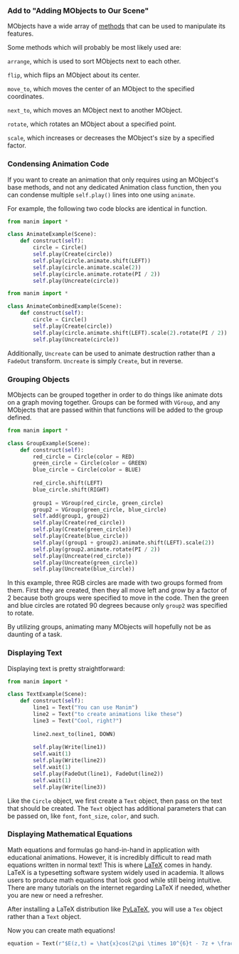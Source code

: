 ### Add to "Adding MObjects to Our Scene"

MObjects have a wide array of [methods](https://docs.manim.community/en/stable/reference/manim.mobject.mobject.Mobject.html#) that can be used to manipulate its features. 

Some methods which will probably be most likely used are:

`arrange`, which is used to sort MObjects next to each other.

`flip`, which flips an MObject about its center.

`move_to`, which moves the center of an MObject to the specified coordinates.

`next_to`, which moves an MObject next to another MObject.

`rotate`, which rotates an MObject about a specified point.

`scale`, which increases or decreases the MObject's size by a specified factor.


### Condensing Animation Code

If you want to create an animation that only requires using an MObject's base methods, and not any dedicated Animation class function,
then you can condense multiple `self.play()` lines into one using `animate`.

For example, the following two code blocks are identical in function.

```Python
from manim import *

class AnimateExample(Scene):
    def construct(self):
        circle = Circle()
        self.play(Create(circle))
        self.play(circle.animate.shift(LEFT))
        self.play(circle.animate.scale(2))
        self.play(circle.animate.rotate(PI / 2))
        self.play(Uncreate(circle))
```

```Python
from manim import *

class AnimateCombinedExample(Scene):
    def construct(self):
        circle = Circle()
        self.play(Create(circle))
        self.play(circle.animate.shift(LEFT).scale(2).rotate(PI / 2))
        self.play(Uncreate(circle))
```

Additionally, `Uncreate` can be used to animate destruction rather than a `FadeOut` transform. `Uncreate` is simply `Create`, but in reverse.


### Grouping Objects

MObjects can be grouped together in order to do things like animate dots on a graph moving together. 
Groups can be formed with `VGroup`, and any MObjects that are passed within that functions will be added to the group defined. 


```Python
from manim import *

class GroupExample(Scene):
    def construct(self):
        red_circle = Circle(color = RED)
        green_circle = Circle(color = GREEN)
        blue_circle = Circle(color = BLUE)
        
        red_circle.shift(LEFT)
        blue_circle.shift(RIGHT)
        
        group1 = VGroup(red_circle, green_circle)
        group2 = VGroup(green_circle, blue_circle)
        self.add(group1, group2)
        self.play(Create(red_circle))
        self.play(Create(green_circle))
        self.play(Create(blue_circle))
        self.play((group1 + group2).animate.shift(LEFT).scale(2))
        self.play(group2.animate.rotate(PI / 2))
        self.play(Uncreate(red_circle))
        self.play(Uncreate(green_circle))
        self.play(Uncreate(blue_circle))
```

In this example, three RGB circles are made with two groups formed from them. First they are created, then they all move left and grow by a factor of 2 because both groups were specified to move in the code. Then the green and blue circles are rotated 90 degrees because only `group2` was specified to rotate.

By utilizing groups, animating many MObjects will hopefully not be as daunting of a task.


### Displaying Text

Displaying text is pretty straightforward:

```Python
from manim import *

class TextExample(Scene):
    def construct(self):
        line1 = Text("You can use Manim")
        line2 = Text("to create animations like these")
        line3 = Text("Cool, right?")
        
        line2.next_to(line1, DOWN)
        
        self.play(Write(line1))
        self.wait(1)
        self.play(Write(line2))
        self.wait(1)
        self.play(FadeOut(line1), FadeOut(line2))
        self.wait(1)
        self.play(Write(line3))
```

Like the `Circle` object, we first create a `Text` object, then pass on the text that should be created. The `Text` object has additional 
parameters that can be passed on, like `font`, `font_size`, `color`, and such. 


### Displaying Mathematical Equations

Math equations and formulas go hand-in-hand in application with educational animations. However, it is incredibly difficult to read math equations written in 
normal text! This is where [LaTeX](https://www.latex-project.org/) comes in handy. LaTeX is a typesetting software system widely used in academia. It allows users to produce math equations that look good while still being intuitive. There are many tutorials on the internet regarding LaTeX if needed, whether
you are new or need a refresher.

<!---
comment: add student wiki about LaTeX here!
-->

After installing a LaTeX distribution like [PyLaTeX](https://pypi.org/project/PyLaTeX/), you will use a `Tex` object rather than a `Text` object.

Now you can create math equations!

```Python
equation = Text(r"$E(z,t) = \hat{x}cos(2\pi \times 10^{6}t - 7z + \frac{\pi}{2})$")
```

